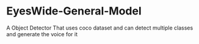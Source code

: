 # EyesWide-General-Model
 A Object Detector That uses coco dataset and can detect multiple classes and generate the voice for it
